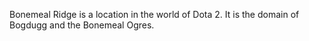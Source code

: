 Bonemeal Ridge is a location in the world of Dota 2. It is the domain of Bogdugg and the Bonemeal Ogres.
